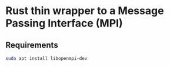 # Rust thin wrapper to a Message Passing Interface (MPI)

## Requirements

```bash
sudo apt install libopenmpi-dev
```
